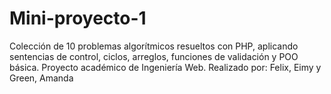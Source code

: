 # Mini-proyecto-1
Colección de 10 problemas algorítmicos resueltos con PHP, aplicando sentencias de control, ciclos, arreglos, funciones de validación y POO básica. Proyecto académico de Ingeniería Web.
Realizado por: Felix, Eimy y Green, Amanda
